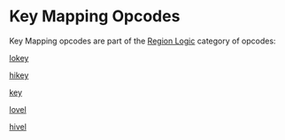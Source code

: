 ---
---
# Key Mapping Opcodes

Key Mapping opcodes are part of the [Region Logic](/opcodes/categories#region-logic)
category of opcodes:

[lokey](/opcodes/lo_hikey)

[hikey](/opcodes/lo_hikey)

[key](/opcodes/key)

[lovel](/opcodes/lo_hivel)

[hivel](/opcodes/lo_hivel)
